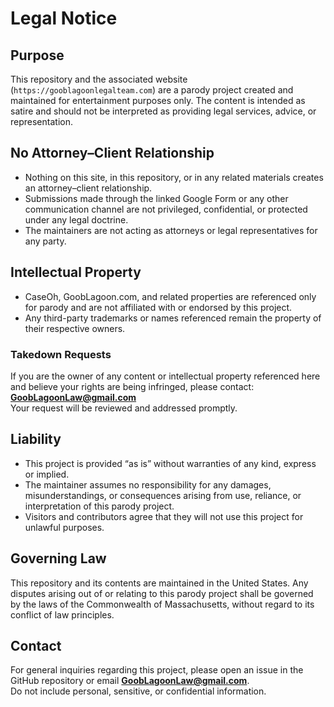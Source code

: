 # Legal Notice

## Purpose
This repository and the associated website (`https://gooblagoonlegalteam.com`) are a parody project created and maintained for entertainment purposes only. The content is intended as satire and should not be interpreted as providing legal services, advice, or representation.

## No Attorney–Client Relationship
- Nothing on this site, in this repository, or in any related materials creates an attorney–client relationship.  
- Submissions made through the linked Google Form or any other communication channel are not privileged, confidential, or protected under any legal doctrine.  
- The maintainers are not acting as attorneys or legal representatives for any party.

## Intellectual Property
- CaseOh, GoobLagoon.com, and related properties are referenced only for parody and are not affiliated with or endorsed by this project.  
- Any third-party trademarks or names referenced remain the property of their respective owners.  

### Takedown Requests
If you are the owner of any content or intellectual property referenced here and believe your rights are being infringed, please contact:  
**GoobLagoonLaw@gmail.com**  
Your request will be reviewed and addressed promptly.

## Liability
- This project is provided “as is” without warranties of any kind, express or implied.  
- The maintainer assumes no responsibility for any damages, misunderstandings, or consequences arising from use, reliance, or interpretation of this parody project.  
- Visitors and contributors agree that they will not use this project for unlawful purposes.

## Governing Law
This repository and its contents are maintained in the United States. Any disputes arising out of or relating to this parody project shall be governed by the laws of the Commonwealth of Massachusetts, without regard to its conflict of law principles.

## Contact
For general inquiries regarding this project, please open an issue in the GitHub repository or email **GoobLagoonLaw@gmail.com**.  
Do not include personal, sensitive, or confidential information.
